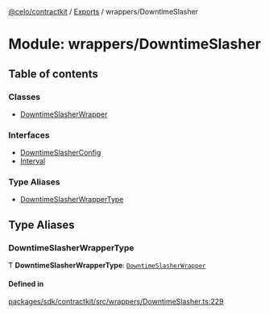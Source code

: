 [@celo/contractkit](../README.md) / [Exports](../modules.md) / wrappers/DowntimeSlasher

# Module: wrappers/DowntimeSlasher

## Table of contents

### Classes

- [DowntimeSlasherWrapper](../classes/wrappers_DowntimeSlasher.DowntimeSlasherWrapper.md)

### Interfaces

- [DowntimeSlasherConfig](../interfaces/wrappers_DowntimeSlasher.DowntimeSlasherConfig.md)
- [Interval](../interfaces/wrappers_DowntimeSlasher.Interval.md)

### Type Aliases

- [DowntimeSlasherWrapperType](wrappers_DowntimeSlasher.md#downtimeslasherwrappertype)

## Type Aliases

### DowntimeSlasherWrapperType

Ƭ **DowntimeSlasherWrapperType**: [`DowntimeSlasherWrapper`](../classes/wrappers_DowntimeSlasher.DowntimeSlasherWrapper.md)

#### Defined in

[packages/sdk/contractkit/src/wrappers/DowntimeSlasher.ts:229](https://github.com/celo-org/developer-tooling/blob/master/packages/sdk/contractkit/src/wrappers/DowntimeSlasher.ts#L229)
